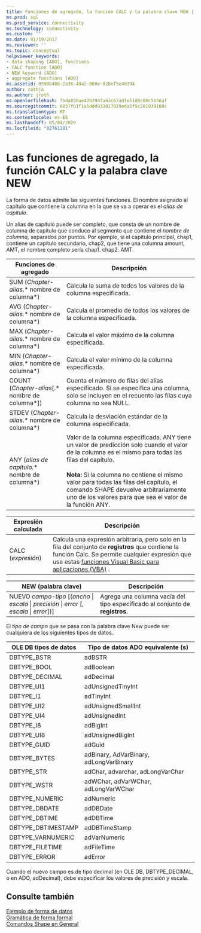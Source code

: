 ```yaml
---
title: Funciones de agregado, la función CALC y la palabra clave NEW | Microsoft Docs
ms.prod: sql
ms.prod_service: connectivity
ms.technology: connectivity
ms.custom: ''
ms.date: 01/19/2017
ms.reviewer: ''
ms.topic: conceptual
helpviewer_keywords:
- data shaping [ADO], functions
- CALC function [ADO]
- NEW keyword [ADO]
- aggregate functions [ADO]
ms.assetid: 0590b466-2a36-49a2-868e-028ef5e49394
author: rothja
ms.author: jroth
ms.openlocfilehash: 7bda85bae42b294fa63c67adfe51d8c60c5b56af
ms.sourcegitcommit: 6037fb1f1a5ddd933017029eda5f5c281939100c
ms.translationtype: MT
ms.contentlocale: es-ES
ms.lasthandoff: 05/04/2020
ms.locfileid: "82761281"
---
```

# <a name="aggregate-functions-the-calc-function-and-the-new-keyword"></a>Las funciones de agregado, la función CALC y la palabra clave NEW
La forma de datos admite las siguientes funciones. El nombre asignado al capítulo que contiene la columna en la que se va a operar es el *alias de capítulo*.  
  
 Un alias de capítulo puede ser completo, que consta de un nombre de columna de capítulo que conduce al segmento que contiene el *nombre de columna,* separados por puntos. Por ejemplo, si el capítulo principal, chap1, contiene un capítulo secundario, chap2, que tiene una columna amount, AMT, el nombre completo sería chap1. chap2. AMT.  
  
|Funciones de agregado|Descripción|  
|-------------------------|-----------------|  
|SUM (*Chapter-alias*.* nombre de columna*)|Calcula la suma de todos los valores de la columna especificada.|  
|AVG (*Chapter-alias*.* nombre de columna*)|Calcula el promedio de todos los valores de la columna especificada.|  
|MAX (*Chapter-alias*.* nombre de columna*)|Calcula el valor máximo de la columna especificada.|  
|MIN (*Chapter-alias*.* nombre de columna*)|Calcula el valor mínimo de la columna especificada.|  
|COUNT (*Chapter-alias*[.* nombre de columna*])|Cuenta el número de filas del alias especificado. Si se especifica una columna, solo se incluyen en el recuento las filas cuya columna no sea NULL.|  
|STDEV (*Chapter-alias*.* nombre de columna*)|Calcula la desviación estándar de la columna especificada.|  
|ANY (*alias de capítulo*.* nombre de columna*)|Valor de la columna especificada. ANY tiene un valor de predicción solo cuando el valor de la columna es el mismo para todas las filas del capítulo.<br /><br /> **Nota:** Si la columna no contiene el mismo valor para todas las filas del capítulo, el comando SHAPE devuelve arbitrariamente uno de los valores para que sea el valor de la función ANY.|  
  
|Expresión calculada|Descripción|  
|---------------------------|-----------------|  
|CALC (*expresión*)|Calcula una expresión arbitraria, pero solo en la fila del conjunto de **registros** que contiene la función Calc. Se permite cualquier expresión que use estas [funciones Visual Basic para aplicaciones (VBA)](../../../ado/guide/data/visual-basic-for-applications-functions.md) .|  
  
|NEW (palabra clave)|Descripción|  
|-----------------|-----------------|  
|NUEVO *campo-tipo* [(*ancho* &#124; *escala* &#124; *precisión* &#124; *error* [, *escala* &#124; *error*])]|Agrega una columna vacía del tipo especificado al conjunto de **registros**.|  
  
 El *tipo de campo* que se pasa con la palabra clave New puede ser cualquiera de los siguientes tipos de datos.  
  
|OLE DB tipos de datos|Tipo de datos ADO equivalente (s)|  
|-----------------------|-----------------------------------|  
|DBTYPE_BSTR|adBSTR|  
|DBTYPE_BOOL|adBoolean|  
|DBTYPE_DECIMAL|adDecimal|  
|DBTYPE_UI1|adUnsignedTinyInt|  
|DBTYPE_I1|adTinyInt|  
|DBTYPE_UI2|adUnsignedSmallInt|  
|DBTYPE_UI4|adUnsignedInt|  
|DBTYPE_I8|adBigInt|  
|DBTYPE_UI8|adUnsignedBigInt|  
|DBTYPE_GUID|adGuid|  
|DBTYPE_BYTES|adBinary, AdVarBinary, adLongVarBinary|  
|DBTYPE_STR|adChar, advarchar, adLongVarChar|  
|DBTYPE_WSTR|adWChar, adVarWChar, adLongVarWChar|  
|DBTYPE_NUMERIC|adNumeric|  
|DBTYPE_DBDATE|adDBDate|  
|DBTYPE_DBTIME|adDBTime|  
|DBTYPE_DBTIMESTAMP|adDBTimeStamp|  
|DBTYPE_VARNUMERIC|adVarNumeric|  
|DBTYPE_FILETIME|adFileTime|  
|DBTYPE_ERROR|adError|  
  
 Cuando el nuevo campo es de tipo decimal (en OLE DB, DBTYPE_DECIMAL, o en ADO, adDecimal), debe especificar los valores de precisión y escala.  
  
## <a name="see-also"></a>Consulte también  
 [Ejemplo de forma de datos](../../../ado/guide/data/data-shaping-example.md)   
 [Gramática de forma formal](../../../ado/guide/data/formal-shape-grammar.md)   
 [Comandos Shape en General](../../../ado/guide/data/shape-commands-in-general.md)
